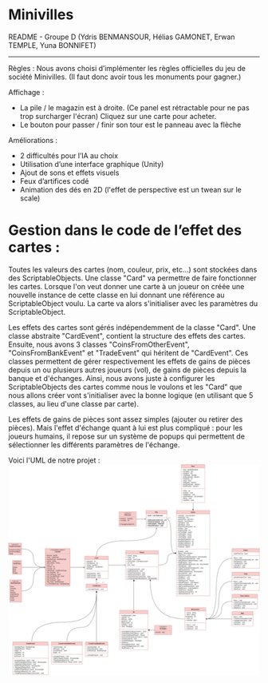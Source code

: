 # Minivilles
 
README - Groupe D
(Ydris BENMANSOUR, Hélias GAMONET, Erwan TEMPLE, Yuna BONNIFET)
_________________________________________________________________
 
Règles : 
Nous avons choisi d’implémenter les règles officielles du jeu de société Minivilles. (Il faut donc avoir tous les monuments pour gagner.) 

Affichage :
- La pile / le magazin est à droite. (Ce panel est rétractable pour ne pas trop surcharger l'écran) Cliquez sur une carte pour acheter.
- Le bouton pour passer / finir son tour est le panneau avec la flèche
 
Améliorations : 
- 2 difficultés pour l’IA au choix
- Utilisation d’une interface graphique (Unity)
- Ajout de sons et effets visuels
- Feux d’artifices codé
- Animation des dés en 2D (l'effet de perspective est un twean sur le scale)

# Gestion dans le code de l’effet des cartes :
Toutes les valeurs des cartes (nom, couleur, prix, etc...) sont stockées dans des ScriptableObjects.
Une classe "Card" va permettre de faire fonctionner les cartes. Lorsque l'on veut donner une carte à un joueur on créée une nouvelle instance de cette classe en lui
donnant une référence au ScriptableObject voulu.
La carte va alors s'initialiser avec les paramètres du ScriptableObject.

Les effets des cartes sont gérés indépendemment de la classe "Card". Une classe abstraite "CardEvent", contient la structure des effets des cartes.
Ensuite, nous avons 3 classes "CoinsFromOtherEvent", "CoinsFromBankEvent" et "TradeEvent" qui héritent de "CardEvent". Ces classes permettent de gérer respectivement 
les effets de gains de pièces depuis un ou plusieurs autres joueurs (vol), de gains de pièces depuis la banque et d'échanges.
Ainsi, nous avons juste à configurer les ScriptableObjects des cartes comme nous le voulons et les "Card" que nous allons créer vont s'initialiser avec la bonne logique
(en utilisant que 5 classes, au lieu d'une classe par carte).

Les effets de gains de pièces sont assez simples (ajouter ou retirer des pièces). Mais l'effet d'échange quant à lui est plus compliqué : 
pour les joueurs humains, il repose sur un système de popups qui permettent de sélectionner les différents paramètres de l'échange.

Voici l'UML de notre projet :
![UML-Miniville](/UMLMiniville.png)
